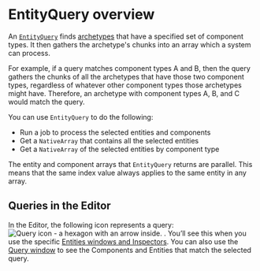 # EntityQuery overview

An [`EntityQuery`](xref:Unity.Entities.EntityQuery) finds [archetypes](concepts-archetypes.md) that have a specified set of component types. It then gathers the archetype's chunks into an array which a system can process. 

For example, if a query matches component types A and B, then the query gathers the chunks of all the archetypes that have those two component types, regardless of whatever other component types those archetypes might have. Therefore, an archetype with component types A, B, and C would match the query.

You can use `EntityQuery` to do the following: 

* Run a job to process the selected entities and components
* Get a `NativeArray` that contains all the selected entities
* Get a `NativeArray` of the selected entities by component type

The entity and component arrays that `EntityQuery` returns are parallel. This means that the same index value always applies to the same entity in any array. 

## Queries in the Editor

In the Editor, the following icon represents a query: ![Query icon - a hexagon with an arrow inside.](images/editor-query-icon.png) . You’ll see this when you use the specific [Entities windows and Inspectors](editor-workflows.md). You can also use the [Query window](editor-query-window.md) to see the Components and Entities that match the selected query.
